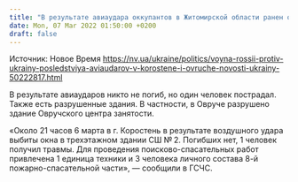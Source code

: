 ```yaml
---
title: "В результате авиаудара оккупантов в Житомирской области ранен один человек, разрушены дома"
date: Mon, 07 Mar 2022 01:50:00 +0200
draft: false
---
```

Источник: Новое Время https://nv.ua/ukraine/politics/voyna-rossii-protiv-ukrainy-posledstviya-aviaudarov-v-korostene-i-ovruche-novosti-ukrainy-50222817.html


В результате авиаударов никто не погиб, но один человек пострадал. Также есть разрушенные здания. В частности, в Овруче разрушено здание Овручского центра занятости.

«Около 21 часов 6 марта в г. Коростень в результате воздушного удара выбиты окна в трехэтажном здании СШ № 2. Погибших нет, 1 человек получил травмы. Для проведения поисково-спасательных работ привлечена 1 единица техники и 3 человека личного состава 8-й пожарно-спасательной части», — сообщили в ГСЧС.
